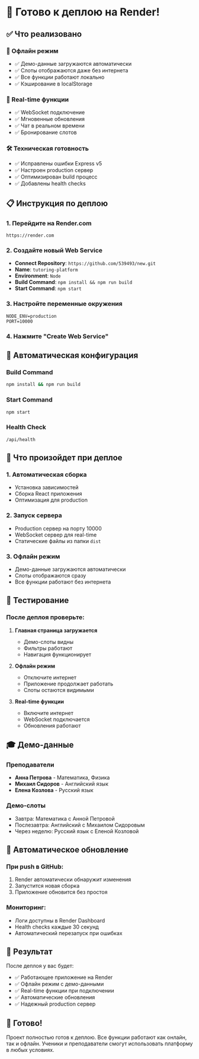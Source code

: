 # 🚀 Готово к деплою на Render!

## ✅ Что реализовано

### 🔄 Офлайн режим
- ✅ Демо-данные загружаются автоматически
- ✅ Слоты отображаются даже без интернета
- ✅ Все функции работают локально
- ✅ Кэширование в localStorage

### 🎯 Real-time функции
- ✅ WebSocket подключение
- ✅ Мгновенные обновления
- ✅ Чат в реальном времени
- ✅ Бронирование слотов

### 🛠 Техническая готовность
- ✅ Исправлены ошибки Express v5
- ✅ Настроен production сервер
- ✅ Оптимизирован build процесс
- ✅ Добавлены health checks

## 📋 Инструкция по деплою

### 1. Перейдите на Render.com
```
https://render.com
```

### 2. Создайте новый Web Service
- **Connect Repository**: `https://github.com/539493/new.git`
- **Name**: `tutoring-platform`
- **Environment**: `Node`
- **Build Command**: `npm install && npm run build`
- **Start Command**: `npm start`

### 3. Настройте переменные окружения
```
NODE_ENV=production
PORT=10000
```

### 4. Нажмите "Create Web Service"

## 🔧 Автоматическая конфигурация

### Build Command
```bash
npm install && npm run build
```

### Start Command
```bash
npm start
```

### Health Check
```
/api/health
```

## 🎯 Что произойдет при деплое

### 1. Автоматическая сборка
- Установка зависимостей
- Сборка React приложения
- Оптимизация для production

### 2. Запуск сервера
- Production сервер на порту 10000
- WebSocket сервер для real-time
- Статические файлы из папки `dist`

### 3. Офлайн режим
- Демо-данные загружаются автоматически
- Слоты отображаются сразу
- Все функции работают без интернета

## 📱 Тестирование

### После деплоя проверьте:

1. **Главная страница загружается**
   - Демо-слоты видны
   - Фильтры работают
   - Навигация функционирует

2. **Офлайн режим**
   - Отключите интернет
   - Приложение продолжает работать
   - Слоты остаются видимыми

3. **Real-time функции**
   - Включите интернет
   - WebSocket подключается
   - Обновления работают

## 🎓 Демо-данные

### Преподаватели
- **Анна Петрова** - Математика, Физика
- **Михаил Сидоров** - Английский язык  
- **Елена Козлова** - Русский язык

### Демо-слоты
- Завтра: Математика с Анной Петровой
- Послезавтра: Английский с Михаилом Сидоровым
- Через неделю: Русский язык с Еленой Козловой

## 🔄 Автоматическое обновление

### При push в GitHub:
1. Render автоматически обнаружит изменения
2. Запустится новая сборка
3. Приложение обновится без простоя

### Мониторинг:
- Логи доступны в Render Dashboard
- Health checks каждые 30 секунд
- Автоматический перезапуск при ошибках

## 🎯 Результат

После деплоя у вас будет:
- ✅ Работающее приложение на Render
- ✅ Офлайн режим с демо-данными
- ✅ Real-time функции при подключении
- ✅ Автоматические обновления
- ✅ Надежный production сервер

## 🚀 Готово!

Проект полностью готов к деплою. Все функции работают как онлайн, так и офлайн. Ученики и преподаватели смогут использовать платформу в любых условиях. 